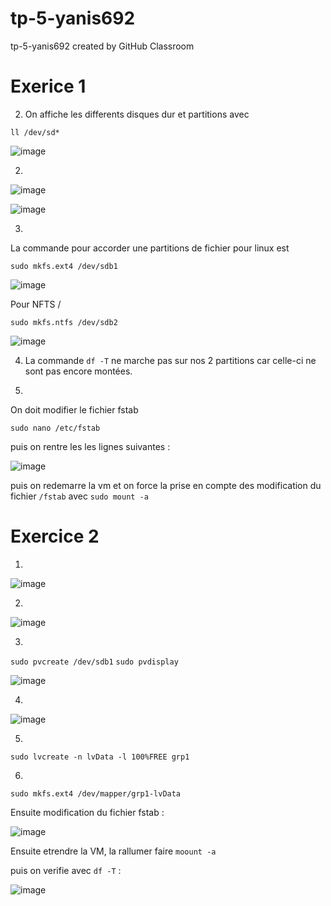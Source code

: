 # tp-5-yanis692
tp-5-yanis692 created by GitHub Classroom

# Exerice 1

2. On affiche les differents disques dur et partitions avec 
```
ll /dev/sd*
```
![image](https://user-images.githubusercontent.com/77662970/193530068-8266ac93-e0ea-4811-b756-e1051ac6a4ab.png)

2. 

![image](https://user-images.githubusercontent.com/77662970/193533220-22af50ef-0006-4ce7-8eb1-ca7bc4ea7eb8.png)


![image](https://user-images.githubusercontent.com/77662970/193533096-6897c376-5da9-4d5c-be12-348e9d22153f.png)

3.
La commande pour accorder une partitions de fichier pour linux est 
```
sudo mkfs.ext4 /dev/sdb1
```

![image](https://user-images.githubusercontent.com/77662970/193534260-15fbb1be-53a7-46ea-9750-28eb16e3af33.png)

Pour NFTS /
```
sudo mkfs.ntfs /dev/sdb2
```

![image](https://user-images.githubusercontent.com/77662970/193535067-ac83e23a-6ee8-4ca8-aa3e-ca2e0573dea9.png)

4. La commande ```df -T``` ne marche pas sur nos 2 partitions car celle-ci ne sont pas encore montées.

5.
On doit modifier le fichier fstab
```
sudo nano /etc/fstab
```
puis on rentre les les lignes suivantes :

![image](https://user-images.githubusercontent.com/77662970/193541499-c253880f-3b18-4cbd-bcae-b2a0af1da647.png)

puis on redemarre la vm et on force la prise en compte des modification du fichier ```/fstab``` avec ```sudo mount -a```

# Exercice 2

1.
![image](https://user-images.githubusercontent.com/77662970/193544943-b800e0b9-351c-44fe-a99c-ce1e7728a2c6.png)

2.

![image](https://user-images.githubusercontent.com/77662970/193547876-3877cf67-d3ba-4cfe-8cef-2418286d24ad.png)

3.
```sudo pvcreate /dev/sdb1```
```sudo pvdisplay```

![image](https://user-images.githubusercontent.com/77662970/193549152-e793449d-8f9f-4173-ade9-e3fe77c1dc70.png)

4.

![image](https://user-images.githubusercontent.com/77662970/193559639-02d76c97-5951-465d-bea7-6558db1172fc.png)

5.
```
sudo lvcreate -n lvData -l 100%FREE grp1
```

6.
```
sudo mkfs.ext4 /dev/mapper/grp1-lvData
```
Ensuite modification du fichier fstab :

![image](https://user-images.githubusercontent.com/77662970/193570049-1252a93e-c4cf-43bb-9588-9877670b7134.png)

Ensuite etrendre la VM, la rallumer faire 
```moount -a```

puis on verifie avec ```df -T``` :

![image](https://user-images.githubusercontent.com/77662970/193569546-acb1a8fa-b16d-4ab1-99ef-11db5d5f2df7.png)

